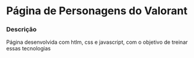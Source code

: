 # Página de Personagens do Valorant

### Descrição
Página desenvolvida com htlm, css e javascript, com o objetivo de treinar essas tecnologias 
